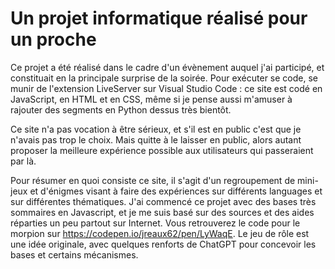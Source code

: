 # Un projet informatique réalisé pour un proche

Ce projet a été réalisé dans le cadre d'un évènement auquel j'ai participé, et constituait en la principale surprise de la soirée. 
Pour exécuter se code, se munir de l'extension LiveServer sur Visual Studio Code : ce site est codé en JavaScript, en HTML et en CSS, même si je pense aussi m'amuser à rajouter des segments en Python dessus très bientôt. 

Ce site n'a pas vocation à être sérieux, et s'il est en public c'est que je n'avais pas trop le choix. Mais quitte à le laisser en public, alors autant proposer la meilleure expérience possible aux utilisateurs qui passeraient par là. 

Pour résumer en quoi consiste ce site, il s'agit d'un regroupement de mini-jeux et d'énigmes visant à faire des expériences sur différents languages et sur différentes thématiques. J'ai commencé ce projet avec des bases très sommaires en Javascript, et je me suis basé sur des sources et des aides réparties un peu partout sur Internet. Vous retrouverez le code pour le morpion sur https://codepen.io/jreaux62/pen/LyWaqE. Le jeu de rôle est une idée originale, avec quelques renforts de ChatGPT pour concevoir les bases et certains mécanismes. 
